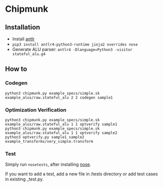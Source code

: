 # Chipmunk

## Installation
- Install [antlr](https://www.antlr.org/)
- `pip3 install antlr4-python3-runtime jinja2 overrides nose`
- Generate ALU parser: `antlr4 -Dlanguage=Python3 -visitor stateful_alu.g4`

## How to

### Codegen

```shell
python3 chipmunk.py example_specs/simple.sk example_alus/raw.stateful_alu 2 2 codegen sample1
```

### Optimization Verification

```shell
python3 chipmunk.py example_specs/simple.sk example_alus/raw.stateful_alu 1 1 optverify sample1
python3 chipmunk.py example_specs/simple.sk example_alus/raw.stateful_alu 1 1 optverify sample2
python3 optverify.py sample1 sample2 example_transforms/very_simple.transform
```

### Test

Simply run `nosetests`, after installing
[nose](https://nose.readthedocs.io/en/latest/).

If you want to add a test, add a new file in /tests directory or add test
cases in existing _test.py.
